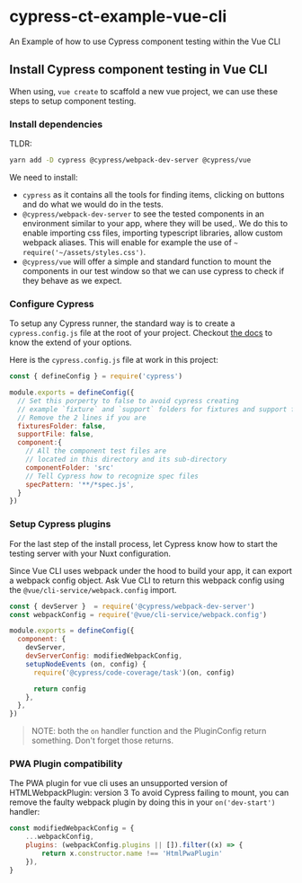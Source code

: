 # cypress-ct-example-vue-cli

An Example of how to use Cypress component testing within the Vue CLI

## Install Cypress component testing in Vue CLI

When using, `vue create` to scaffold a new vue project, we can use these steps to setup component testing.

### Install dependencies

TLDR:

```bash
yarn add -D cypress @cypress/webpack-dev-server @cypress/vue
```

We need to install:
- `cypress` as it contains all the tools for finding items, clicking on buttons and do what we would do in the tests.
- `@cypress/webpack-dev-server` to see the tested components in an environment similar to your app, where they will be used,. We do this to enable importing css files, importing typescript libraries, allow custom webpack aliases. This will enable for example the use of `~` `require('~/assets/styles.css')`.
- `@cypress/vue` will offer a simple and standard function to mount the components in our test window so that we can use cypress to check if they behave as we expect.


### Configure Cypress

To setup any Cypress runner, the standard way is to create a `cypress.config.js` file at the root of your project. Checkout [the docs](https://docs.cypress.io/guides/references/configuration) to know the extend of your options.

Here is the `cypress.config.js` file at work in this project:

```js
const { defineConfig } = require('cypress')

module.exports = defineConfig({
  // Set this porperty to false to avoid cypress creating 
  // example `fixture` and `support` folders for fixtures and support files
  // Remove the 2 lines if you are
  fixturesFolder: false,
  supportFile: false,
  component:{
    // All the component test files are
    // located in this directory and its sub-directory
    componentFolder: 'src'
    // Tell Cypress how to recognize spec files
    specPattern: '**/*spec.js',
  }
})
```

### Setup Cypress plugins

For the last step of the install process, let Cypress know how to start the testing server with your Nuxt configuration.

Since Vue CLI uses webpack under the hood to build your app, it can export a webpack config object.
Ask Vue CLI to return this webpack config using the `@vue/cli-service/webpack.config` import.

```js
const { devServer }  = require('@cypress/webpack-dev-server')
const webpackConfig = require('@vue/cli-service/webpack.config')

module.exports = defineConfig({
  component: {
    devServer,
    devServerConfig: modifiedWebpackConfig,
    setupNodeEvents (on, config) {
      require('@cypress/code-coverage/task')(on, config)

      return config
    },
  },
})

```

> NOTE: both the `on` handler function and the PluginConfig return something. Don't forget those returns.


### PWA Plugin compatibility

The PWA plugin for vue cli uses an unsupported version of HTMLWebpackPlugin: version 3
To avoid Cypress failing to mount, you can remove the faulty webpack plugin by doing this in your `on('dev-start')` handler:

```js
const modifiedWebpackConfig = {
    ...webpackConfig,
    plugins: (webpackConfig.plugins || []).filter((x) => {
        return x.constructor.name !== 'HtmlPwaPlugin'
    }),
}
```
